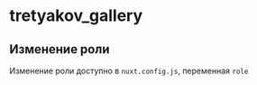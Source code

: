 # tretyakov_gallery

## Изменение роли

Изменение роли доступно в `nuxt.config.js`, переменная `role`
